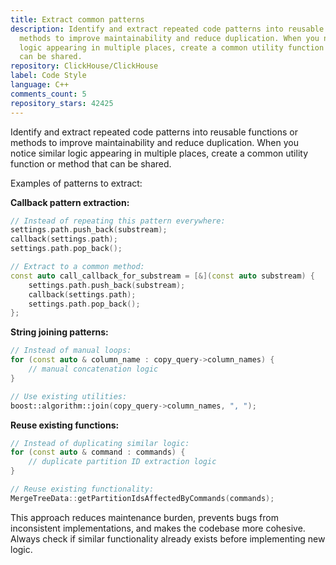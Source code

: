 ```yaml
---
title: Extract common patterns
description: Identify and extract repeated code patterns into reusable functions or
  methods to improve maintainability and reduce duplication. When you notice similar
  logic appearing in multiple places, create a common utility function or method that
  can be shared.
repository: ClickHouse/ClickHouse
label: Code Style
language: C++
comments_count: 5
repository_stars: 42425
---
```


Identify and extract repeated code patterns into reusable functions or methods to improve maintainability and reduce duplication. When you notice similar logic appearing in multiple places, create a common utility function or method that can be shared.

Examples of patterns to extract:

**Callback pattern extraction:**
```cpp
// Instead of repeating this pattern everywhere:
settings.path.push_back(substream);
callback(settings.path);
settings.path.pop_back();

// Extract to a common method:
const auto call_callback_for_substream = [&](const auto substream) {
    settings.path.push_back(substream);
    callback(settings.path);
    settings.path.pop_back();
};
```

**String joining patterns:**
```cpp
// Instead of manual loops:
for (const auto & column_name : copy_query->column_names) {
    // manual concatenation logic
}

// Use existing utilities:
boost::algorithm::join(copy_query->column_names, ", ");
```

**Reuse existing functions:**
```cpp
// Instead of duplicating similar logic:
for (const auto & command : commands) {
    // duplicate partition ID extraction logic
}

// Reuse existing functionality:
MergeTreeData::getPartitionIdsAffectedByCommands(commands);
```

This approach reduces maintenance burden, prevents bugs from inconsistent implementations, and makes the codebase more cohesive. Always check if similar functionality already exists before implementing new logic.